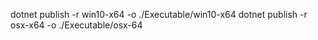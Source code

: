 dotnet publish -r win10-x64 -o ./Executable/win10-x64
dotnet publish -r osx-x64 -o ./Executable/osx-64


